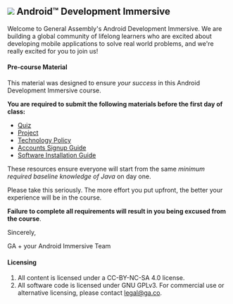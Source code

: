 ## ![](https://ga-dash.s3.amazonaws.com/production/assets/logo-9f88ae6c9c3871690e33280fcf557f33.png) Android™ Development Immersive

Welcome to General Assembly's Android Development Immersive. We are building a global community of lifelong learners who are excited about developing mobile applications to solve real world problems, and we're really excited for you to join us!


#### Pre-course Material 

This material was designed to ensure *your success* in this Android Development Immersive course.

**You are required to submit the following materials before the first day of class:**
* [Quiz]()
* [Project]()
* [Technology Policy](02-policy/readme.md)
* [Accounts Signup Guide]()
* [Software Installation Guide]()


These resources ensure everyone will start from the same *minimum required baseline knowledge of Java* on day one. 

Please take this seriously. The more effort you put upfront, the better your experience will be in the course. 

**Failure to complete all requirements will result in you being excused from the course**.


Sincerely,

GA + your Android Immersive Team



#### Licensing

1. All content is licensed under a CC-BY-NC-SA 4.0 license.
2. All software code is licensed under GNU GPLv3. For commercial use or alternative licensing, please contact legal@ga.co.
